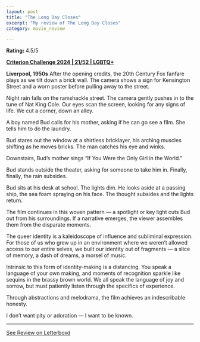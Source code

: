 ```yaml
---
layout: post
title: "The Long Day Closes"
excerpt: "My review of The Long Day Closes"
category: movie_review

---
```


**Rating:** 4.5/5

<b><a href="https://boxd.it/qWjuA/detail" rel="nofollow">Criterion Challenge 2024 | 21/52 | LGBTQ+</a></b>

<b>Liverpool, 1950s</b>
After the opening credits, the 20th Century Fox fanfare plays as we tilt down a brick wall. The camera shows a sign for Kensington Street and a worn poster before pulling away to the street.

Night rain falls on the ramshackle street. The camera gently pushes in to the tune of Nat King Cole. Our eyes scan the screen, looking for any signs of life. We cut a corner, down an alley.

A boy named Bud calls for his mother, asking if he can go see a film. She tells him to do the laundry.

Bud stares out the window at a shirtless bricklayer, his arching muscles shifting as he moves bricks. The man catches his eye and winks.

Downstairs, Bud’s mother sings “If You Were the Only Girl in the World.”

Bud stands outside the theater, asking for someone to take him in. Finally, finally, the rain subsides.

Bud sits at his desk at school. The lights dim. He looks aside at a passing ship, the sea foam spraying on his face. The thought subsides and the lights return.

The film continues in this woven pattern — a spotlight or key light cuts Bud out from his surroundings. If a narrative emerges, the viewer assembles them from the disparate moments.

The queer identity is a kaleidoscope of influence and subliminal expression. For those of us who grew up in an environment where we weren’t allowed access to our entire selves, we built our identity out of fragments — a slice of memory, a dash of dreams, a morsel of music.

Intrinsic to this form of identity-making is a distancing. You speak a language of your own making, and moments of recognition sparkle like sequins in the brassy brown world. We all speak the language of joy and sorrow, but must patiently listen through the specifics of experience.

Through abstractions and melodrama, the film achieves an indescribable honesty.

I don’t want pity or adoration — I want to be known.

<hr>

[See Review on Letterboxd](https://boxd.it/6vkztp)

